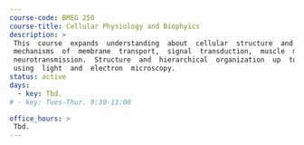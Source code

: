```yaml
---
course-code: BMEG 250    
course-title: Cellular Physiology and Biophyics
description: >
 This  course  expands  understanding  about  cellular  structure  and  investigates  fundamental  
 mechanisms  of  membrane  transport,  signal  transduction,  muscle  mechanochemistry  and  
 neurotransmission.  Structure  and  hierarchical  organization  up  to  the  level  of  tissues  are  also  studied
 using  light  and  electron  microscopy.
status: active
days: 
  - key: Tbd. 
# - key: Tues-Thur. 9:30-11:00

office_hours: >
 Tbd. 
---
```


